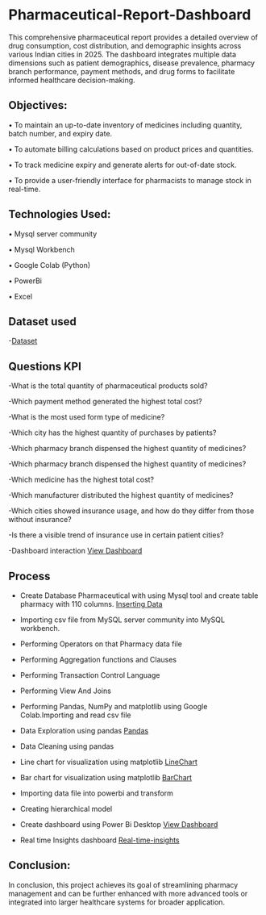 # Pharmaceutical-Report-Dashboard
This comprehensive pharmaceutical report provides a detailed overview of drug consumption, cost distribution, and demographic insights across various Indian cities in 2025. The dashboard integrates multiple data dimensions such as patient demographics, disease prevalence, pharmacy branch performance, payment methods, and drug forms to facilitate informed healthcare decision-making.

## Objectives:
•	To maintain an up-to-date inventory of medicines including quantity, batch number, and expiry date.

•	To automate billing calculations based on product prices and quantities.

•	To track medicine expiry and generate alerts for out-of-date stock.

•	To provide a user-friendly interface for pharmacists to manage stock in real-time.

## Technologies Used:
•	Mysql server community

•	Mysql Workbench

•	Google Colab (Python)

•	PowerBi

•	Excel

## Dataset used
-<a href="https://github.com/arjunzore09/Data-Analysis-Dashboard/blob/main/pharmacy.xlsx">Dataset</a>

## Questions KPI
-What is the total quantity of pharmaceutical products sold?

-Which payment method generated the highest total cost?

-What is the most used form type of medicine?

-Which city has the highest quantity of purchases by patients?

-Which pharmacy branch dispensed the highest quantity of medicines?

-Which pharmacy branch dispensed the highest quantity of medicines?

-Which medicine has the highest total cost?

-Which manufacturer distributed the highest quantity of medicines?

-Which cities showed insurance usage, and how do they differ from those without insurance?

-Is there a visible trend of insurance use in certain patient cities?

-Dashboard interaction <a href="https://github.com/arjunzore09/Data-Analysis-Dashboard/blob/main/Pharmaceutical.png">View Dashboard</a>
## Process
- Create Database Pharmaceutical with using Mysql tool and create table pharmacy  with 110 columns.
<a href="https://github.com/arjunzore09/Data-Analysis-Dashboard/blob/main/snip11.png">Inserting Data</a>

- Importing csv file from MySQL server community into MySQL workbench.

- Performing Operators on that Pharmacy data file 

- Performing Aggregation functions and Clauses

- Performing Transaction Control Language

- Performing View And Joins

- Performing Pandas, NumPy and matplotlib using Google Colab.Importing and read csv file

- Data Exploration using pandas
<a href="https://github.com/arjunzore09/Data-Analysis-Dashboard/blob/main/Pandas.jpeg">Pandas</a>

- Data Cleaning using pandas

- Line chart for visualization using matplotlib
<a href="https://github.com/arjunzore09/Data-Analysis-Dashboard/blob/main/LineChart.jpeg">LineChart</a>

- Bar chart for visualization using matplotlib
<a href="https://github.com/arjunzore09/Data-Analysis-Dashboard/blob/main/BarChart.jpeg">BarChart</a>

- Importing data file into powerbi and transform

- Creating hierarchical model

- Create dashboard using Power Bi Desktop
<a href="https://github.com/arjunzore09/Data-Analysis-Dashboard/blob/main/Pharmaceutical.png">View Dashboard</a>

- Real time Insights dashboard
<a href="https://github.com/arjunzore09/Data-Analysis-Dashboard/blob/main/Real_time_insights.png">Real-time-insights</a>
## Conclusion:
In conclusion, this project achieves its goal of streamlining pharmacy management and can be further enhanced with more advanced tools or integrated into larger healthcare systems for broader application.
